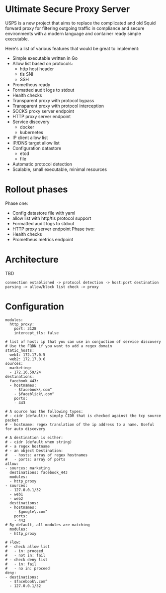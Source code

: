 # Ultimate Secure Proxy Server

USPS is a new project that aims to replace the complicated and old Squid forward proxy for filtering outgoing traffic in compliance and secure environments with a modern language and container ready simple executable.

Here's a list of various features that would be great to implement:
- Simple executable written in Go
- Allow list based on protocols:
  - http host header
  - tls SNI
  - SSH
- Prometheus ready
- Formatted audit logs to stdout
- Health checks
- Transparent proxy with protocol bypass
- Transparent proxy with protocol interception
- SOCKS proxy server endpoint
- HTTP proxy server endpoint
- Service discovery
  - docker
  - kubernetes
- IP client allow list
- IP/DNS target allow list
- Configuration datastore
  - etcd
  - file
- Automatic protocol detection
- Scalable, small executable, minimal resources 

# Rollout phases

Phase one:
- Config datastore file with yaml
- allow list with http/tls protocol support
- Formatted audit logs to stdout
- HTTP proxy server endpoint
Phase two:
- Health checks
- Prometheus metrics endpoint

# Architecture

TBD

```
connection established -> protocol detection -> host:port destination parsing -> allow/block list check -> proxy
```

# Configuration

```
modules:
  http_proxy:
    port: 3128
    intercept_tls: false

# list of host: ip that you can use in conjuction of service discovery
# Use the FQDN if you want to add a regex domain
static_hosts:
  web1: 172.17.0.5
  web2: 172.17.0.6
sources:
  marketing:
  - 172.16.59/24
destinations:
  facebook_443:
  - hostnames:
    - $facebook\.com^
    - $faceblick\.com^
    ports:
    - 443

# A source has the following types:
# - cidr (default): simply CIDR that is checked against the tcp source packet
# - hostname: regex translation of the ip address to a name. Useful for auto discovery

# A destination is either:
# - cidr (default when string)
# - a regex hostname
# - an object Destination:
#   - hosts: array of regex hostnames
#   - ports: array of ports
allow:
- sources: marketing
  destinations: facebook_443
  modules:
  - http_proxy
- sources:
  - 127.0.0.1/32
  - web1
  - web2
  destinations:
  - hostnames:
    - $google\.com^
    ports:
    - 443
# By default, all modules are matching
  modules:
  - http_proxy

# Flow:
# - check allow list
#   - in: proceed
#   - not in: fail
# - check deny list
#   - in: fail
#   - no in: proceed
deny:
- destinations:
  - $facebook\.com^
  - 127.0.0.1/32
```
